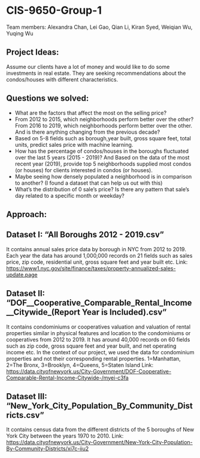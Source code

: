# CIS-9650-Group-1
Team members: Alexandra Chan, Lei Gao, Qian Li, Kiran Syed, Weiqian Wu, Yuqing Wu

## Project Ideas:
Assume our clients have a lot of money and would like to do some investments in real estate. They are seeking recommendations about the condos/houses with different characteristics.

## Questions we solved:
- What are the factors that affect the most on the selling price?
- From 2012 to 2015, which neighborhoods perform better over the other? From 2016 to 2019, which neighborhoods perform better over the other. And is there anything changing from the previous decade? 
- Based on 5-8 fields such as borough,year built, gross square feet, total units, predict sales price with machine learning. 
- How has the percentage of condos/houses in the boroughs fluctuated over the last 5 years (2015 - 2019)? And Based on the data of the most recent year (2019), provide top 5 neighborhoods supplied most condos (or houses) for clients interested in condos (or houses).
- Maybe seeing how densely populated a neighborhood is in comparison to another? (I found a dataset that can help us out with this)
- What’s the distribution of 0 sale’s price? Is there any pattern that sale’s day related to a specific month or weekday?

## Approach:

## Dataset I: “All Boroughs 2012 - 2019.csv”
It contains annual sales price data by borough in NYC from 2012 to 2019. Each year the data has around 1,000,000 records on 21 fields such as sales price, zip code, residential unit, gross square feet and year built etc.
Link: https://www1.nyc.gov/site/finance/taxes/property-annualized-sales-update.page

## Dataset II: “DOF__Cooperative_Comparable_Rental_Income__Citywide_(Report Year is Included).csv”
It contains condominiums or cooperatives valuation and valuation of rental properties similar in physical features and location to the condominiums or cooperatives from 2012 to 2019. It has around 40,000 records on 60 fields such as zip code, gross square feet and year built, and net operating income etc. In the context of our project, we used the data for condominium properties and not their corresponding rental properties.
1=Manhattan, 2=The Bronx, 3=Brooklyn, 4=Queens, 5=Staten Island
Link: https://data.cityofnewyork.us/City-Government/DOF-Cooperative-Comparable-Rental-Income-Citywide-/myei-c3fa


## Dataset III: “New_York_City_Population_By_Community_Districts.csv”
It contains census data from the different districts of the 5 boroughs of New York City between the years 1970 to 2010. 
Link: https://data.cityofnewyork.us/City-Government/New-York-City-Population-By-Community-Districts/xi7c-iiu2 

